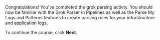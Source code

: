 Congratulations! You've completed the grok parsing activty. You should now be familiar with the Grok Parser in Pipelines as well as the Parse My Logs and Patterns features to create parsing rules for your infrastructure and application logs.

To continue the course, click **Next**.